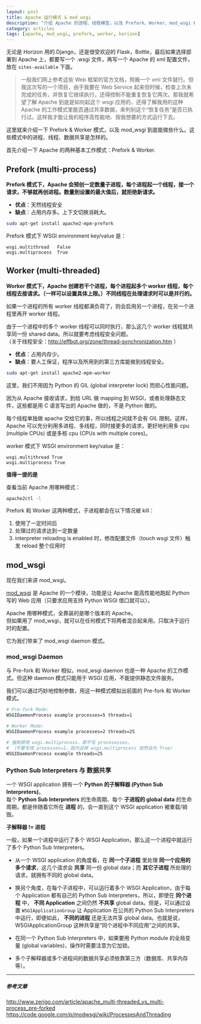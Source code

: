 ```yaml
---
layout: post
title: Apache 运行模式 & mod_wsgi
description: "介绍 Apache 的进程、线程模型，以及 Prefork、Worker、mod_wsgi 模块"
category: articles
tags: [apache, mod_wsgi, prefork, worker, horizon]
---
```


无论是 Horizon 用的 Django，还是很受欢迎的 Flask，Bottle，最后如果选择部署到 Apache 上，都要写一个 .wsgi 文件，再写一个 Apache 的 xml 配置文件，放在 `sites-available` 下面。

> 一般我们网上参考这些 Web 框架的官方文档，照搬一个 xml 文件就行。但我这次写的一个项目，由于我要在 Web Service 起来但时候，检查上次未完成的任务，并恢复它继续执行，还得控制不能重复恢复它两次。那我就希望了解 Apache 到底是如何起这个 wsgi 应用的，还得了解我用的这种 Apache 的工作模式里能否通过共享数据，来判别这个“恢复任务”是否已执行过。这样我才能让我的程序高性能地、按我想要的方式运行下去。

这里就来介绍一下 Prefork & Worker 模式，以及 mod_wsgi 到底能做些什么。这些模式中的进程、线程、数据共享是怎样的。

首先介绍一下 Apache 的两种基本工作模式：Prefork & Worker.

## Prefork (multi-process)

**Prefork 模式下，Apache 会预创一定数量子进程，每个进程起一个线程，接一个请求，不够就再创进程。数量到设置的最大值后，就拒绝新请求。**

* **优点**：天然线程安全
* **缺点**：占用内存多。上下文切换消耗大。

```bash
sudo apt-get install apache2-mpm-prefork
```

Prefork 模式下 WSGI environment key/value 是：

```
wsgi.multithread   False
wsgi.multiprocess  True
```

## Worker (multi-threaded)

**Worker 模式下，Apache 创建若干个进程，每个进程起多个 worker 线程，每个线程去接请求。（一样可以设置具体上限。）不同线程在处理请求时可以是并行的。**

如果一个进程的所有 worker 线程都满负荷了，则会启用另一个进程，在另一个进程里再开 worker 线程。

由于一个进程中的多个 worker 线程可以同时执行，那么这几个 worker 线程就共享同一份 shared data。所以就要考虑线程安全问题。   
（关于线程安全：http://effbot.org/zone/thread-synchronization.htm ）

* **优点**：占用内存少。
* **缺点**：要人工保证，程序以及所用到的第三方库能做到线程安全。 

```bash
sudo apt-get install apache2-mpm-worker
```

这里，我们不用因为 Python 的 GIL (global interpreter lock) 而担心性能问题。

因为从 Apache 接收请求，到给 URL 做 mapping 到 WSGI，或者处理静态文件，这些都是用 C 语言写出的 Apache 做的，不是 Python 做的。

每个线程单独做 apache 交给它的事，所以线程之间就不会有 GIL 限制。这样，Apache 可以充分利用多进程、多线程，同时接更多的请求，更好地利用多 cpu (multiple CPUs) 或是多核 cpu (CPUs with multiple cores)。

worker 模式下 WSGI environment key/value 是：

```
wsgi.multithread True
wsgi.multiprocess True
```

**值得一提的是**

查看当前 Apache 用哪种模式：

```bash
apache2ctl -l
```

Prefork 和 Worker 这两种模式，子进程都会在以下情况被 kill：

1. 使用了一定时间后
2. 处理过的请求达到一定数量
3. interpreter reloading is enabled 时，修改配置文件（touch wsgi 文件）触发 reload 整个应用时


## mod_wsgi

现在我们来讲 mod_wsgi。

[mod_wsgi](https://code.google.com/p/modwsgi/) 是 Apache 的一个模块，功能是让 Apache 能高性能地跑起 Python 写的 Web 应用（只要求应用支持 Python WSGI 借口就可以）。

Apache 用哪种模式，全靠装的是哪个版本的 Apache。  
但如果用了 mod_wsgi，就可以在任何模式下将两者混合起来用。只取决于运行时的配置。

它为我们带来了 mod_wsgi daemon 模式。

### mod_wsgi Daemon

与 Pre-fork 和 Worker 相似，mod_wsgi daemon 也是一种 Apache 的工作模式。但这种 daemon 模式只能用于 WSGI 应用，不能提供静态文件服务。

我们可以通过巧妙地控制参数，用这一种模式模拟出前面的 Pre-fork 和 Worker 模式。

```bash
# Pre-fork Mode:
WSGIDaemonProcess example processes=5 threads=1

# Worker Mode:
WSGIDaemonProcess example processes=2 threads=25

# 强制禁用 wsgi.multiprocess，即不写 procesesses。
# （不要写成 processes=1，因为这样 wsgi.multiprocess 依然会为 True）
WSGIDaemonProcess example threads=25
```

### Python Sub Interpreters 与 数据共享

一个 WSGI application 拥有一个 **Python 的子解释器 (Python Sub Interpreters)**。  
每个 **Python Sub Interpreters** 的生命周期、每个 **子进程的 global data** 的生命周期，都是伴随着它所在 **进程** 的，会一直到这个 WSGI application 被重载/销毁。

**子解释器 != 进程**

一般，如果一个进程中运行了多个 WSGI Application，那么这一个进程中就运行了多个 Python Sub Interpreters。  

* 从一个 WSGI application 的角度看，在 **同一个子进程** 里处理 **同一个应用的多个请求**，这几个请求会 **共享** 同一份 global data；而 **其它子进程** 所处理的请求，就拥有不同的 global data。

* 换另个角度，在每个子进程中，可以运行着多个 WSGI Application，由于每个 Application 都有自己的 Python Sub Interpreters，所以，即使在 **同个进程** 中， **不同 Application** 之间仍然 **不共享** global data。但是，可以通过设置 `WSGIApplicationGroup` 让 Application 在公共的 Python Sub Interpreters 中运行，即便如此， **不同的进程** 还是无法共享 global data。也就是说，WSGIApplicationGroup 这种共享是“同个进程中不同应用”之间的共享。

* 在同一个 Python Sub Interpreters 中，如果要用 Python module 的全局变量 (global variables)，操作时需要注意为它加锁。

* 多个子解释器或多个进程间的数据共享必须依靠第三方（数据库、共享内存等）。


---

##### 参考文章

http://www.zerigo.com/article/apache_multi-threaded_vs_multi-process_pre-forked
https://code.google.com/p/modwsgi/wiki/ProcessesAndThreading
